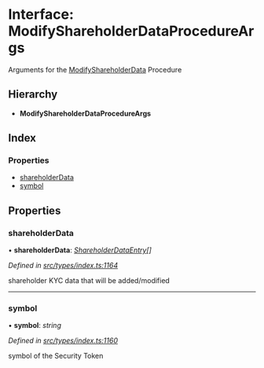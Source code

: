 # Interface: ModifyShareholderDataProcedureArgs

Arguments for the [ModifyShareholderData](../enums/_types_index_.proceduretype.md#modifyshareholderdata) Procedure

## Hierarchy

* **ModifyShareholderDataProcedureArgs**

## Index

### Properties

* [shareholderData](_types_index_.modifyshareholderdataprocedureargs.md#shareholderdata)
* [symbol](_types_index_.modifyshareholderdataprocedureargs.md#symbol)

## Properties

###  shareholderData

• **shareholderData**: *[ShareholderDataEntry](_types_index_.shareholderdataentry.md)[]*

*Defined in [src/types/index.ts:1164](https://github.com/PolymathNetwork/polymath-sdk/blob/ade5412/src/types/index.ts#L1164)*

shareholder KYC data that will be added/modified

___

###  symbol

• **symbol**: *string*

*Defined in [src/types/index.ts:1160](https://github.com/PolymathNetwork/polymath-sdk/blob/ade5412/src/types/index.ts#L1160)*

symbol of the Security Token
